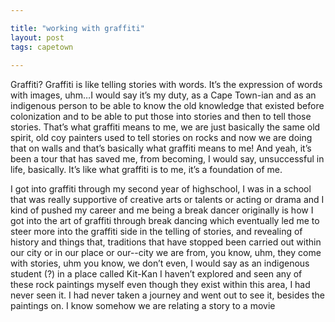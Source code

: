 ```yaml
---

title: "working with graffiti"
layout: post
tags: capetown
    
---
```


Graffiti? Graffiti is like telling stories with words. It’s the expression of words with images, uhm…I would say it’s my duty, as a Cape Town-ian and as an indigenous person to be able to know the old knowledge that existed before colonization and to be able to put those into stories and then to tell those stories. That’s what graffiti means to me, we are just basically the same old spirit, old coy painters used to tell stories on rocks and now we are doing that on walls and that’s basically what graffiti means to me! And yeah, it’s been a tour that has saved me, from becoming, I would say, unsuccessful in life, basically. It’s like what graffiti is to me, it’s a foundation of me. 

I got into graffiti through my second year of highschool, I was in a school that was really supportive of creative arts or talents or acting or drama and I kind of pushed my career and me being a break dancer originally is how I got into the art of graffiti through break dancing which eventually led me to steer more into the graffiti side in the telling of stories, and revealing of history and things that, traditions that have stopped been carried out within our city or in our place or our--city we are from, you know, uhm, they come with stories, uhm you know, we don’t even, I would say as an indigenous student (?) in a place called Kit-Kan I haven’t explored and seen any of these rock paintings myself even though they exist within this area, I had never seen it. I had never taken a journey and went out to see it, besides the paintings on. I know somehow we are relating a story to a movie 


